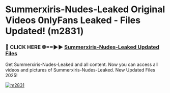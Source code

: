 # Summerxiris-Nudes-Leaked Original Videos 0nlyFans Leaked - Files Updated! (m2831)

<h3>🔴 CLICK HERE 🌐==►► <a href="https://tinyurl.com/5h6xmrr3" rel="nofollow">Summerxiris-Nudes-Leaked Updated Files</a></h3>

Get Summerxiris-Nudes-Leaked and all content. Now you can access all videos and pictures of Summerxiris-Nudes-Leaked. New Updated Files 2025!

[![m2831](https://i.imgur.com/KVD873Z.gif)](https://tinyurl.com/5h6xmrr3)
